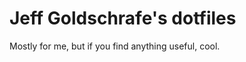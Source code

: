 Jeff Goldschrafe's dotfiles
===========================
Mostly for me, but if you find anything useful, cool.
